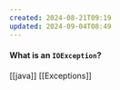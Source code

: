 ```yaml
---
created: 2024-08-21T09:19
updated: 2024-09-04T08:49
---
```

#### What is an `IOException`?


[[java]] [[Exceptions]]